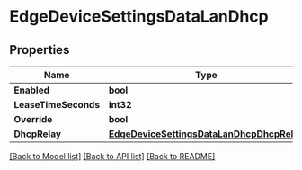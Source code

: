 # EdgeDeviceSettingsDataLanDhcp

## Properties

Name | Type | Description | Notes
------------ | ------------- | ------------- | -------------
**Enabled** | **bool** |  | [optional] 
**LeaseTimeSeconds** | **int32** |  | [optional] 
**Override** | **bool** |  | [optional] 
**DhcpRelay** | [**EdgeDeviceSettingsDataLanDhcpDhcpRelay**](edgeDeviceSettingsData_lan_dhcp_dhcpRelay.md) |  | [optional] 

[[Back to Model list]](../README.md#documentation-for-models) [[Back to API list]](../README.md#documentation-for-api-endpoints) [[Back to README]](../README.md)


